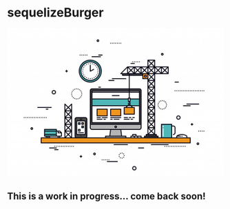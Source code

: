 # sequelizeBurger

![Under Construction](public/assets/images/github/under-construction-1024x704.jpg)

## This is a work in progress... come back soon!
